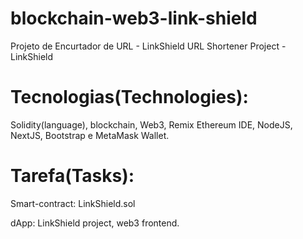 # blockchain-web3-link-shield
Projeto de Encurtador de URL - LinkShield
URL Shortener Project - LinkShield

# Tecnologias(Technologies): 
Solidity(language), blockchain, Web3, Remix Ethereum IDE, NodeJS, NextJS, Bootstrap e MetaMask Wallet.

# Tarefa(Tasks):
Smart-contract: LinkShield.sol

dApp: LinkShield project, web3 frontend.
